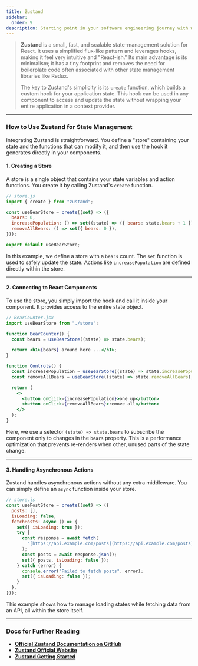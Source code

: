 ```yaml
---
title: Zustand
sidebar:
  order: 9
description: Starting point in your software engineering journey with webeet.
---
```


> **Zustand** is a small, fast, and scalable state-management solution for React. It uses a simplified flux-like pattern and leverages hooks, making it feel very intuitive and "React-ish." Its main advantage is its minimalism; it has a tiny footprint and removes the need for boilerplate code often associated with other state management libraries like Redux.
>
> The key to Zustand's simplicity is its `create` function, which builds a custom hook for your application state. This hook can be used in any component to access and update the state without wrapping your entire application in a context provider.

---

### **How to Use Zustand for State Management**

Integrating Zustand is straightforward. You define a "store" containing your state and the functions that can modify it, and then use the hook it generates directly in your components.

#### **1. Creating a Store**

A store is a single object that contains your state variables and action functions. You create it by calling Zustand's `create` function.

```jsx
// store.js
import { create } from "zustand";

const useBearStore = create((set) => ({
  bears: 0,
  increasePopulation: () => set((state) => ({ bears: state.bears + 1 })),
  removeAllBears: () => set({ bears: 0 }),
}));

export default useBearStore;
```

In this example, we define a store with a `bears` count. The `set` function is used to safely update the state. Actions like `increasePopulation` are defined directly within the store.

---

#### **2. Connecting to React Components**

To use the store, you simply import the hook and call it inside your component. It provides access to the entire state object.

```jsx
// BearCounter.jsx
import useBearStore from "./store";

function BearCounter() {
  const bears = useBearStore((state) => state.bears);

  return <h1>{bears} around here ...</h1>;
}

function Controls() {
  const increasePopulation = useBearStore((state) => state.increasePopulation);
  const removeAllBears = useBearStore((state) => state.removeAllBears);

  return (
    <>
      <button onClick={increasePopulation}>one up</button>
      <button onClick={removeAllBears}>remove all</button>
    </>
  );
}
```

Here, we use a selector `(state) => state.bears` to subscribe the component only to changes in the `bears` property. This is a performance optimization that prevents re-renders when other, unused parts of the state change.

---

#### **3. Handling Asynchronous Actions**

Zustand handles asynchronous actions without any extra middleware. You can simply define an `async` function inside your store.

```jsx
// store.js
const usePostStore = create((set) => ({
  posts: [],
  isLoading: false,
  fetchPosts: async () => {
    set({ isLoading: true });
    try {
      const response = await fetch(
        "[https://api.example.com/posts](https://api.example.com/posts)",
      );
      const posts = await response.json();
      set({ posts, isLoading: false });
    } catch (error) {
      console.error("Failed to fetch posts", error);
      set({ isLoading: false });
    }
  },
}));
```

This example shows how to manage loading states while fetching data from an API, all within the store itself.

---

### **Docs for Further Reading**

- [**Official Zustand Documentation on GitHub**](https://github.com/pmndrs/zustand)
- [**Zustand Official Website**](https://zustand-demo.pmnd.rs/)
- [**Zustand Getting Started**](https://zustand.docs.pmnd.rs/getting-started/introduction)

<!-- end list -->

```

```
